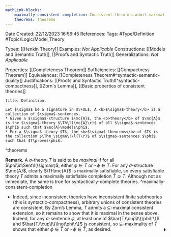 ```yaml
---
mathLink-blocks:
    maximally-consistent-completion: Consistent theories admit maximal completions
    theorems: Theorems
---
```


<div class="topSpace"></div>

Date Created: 22/12/2023 16:56:45
References:
Tags: #Type/Definition #Topic/Logic/Model_Theory

Types: [[Henkin Theory]]
Examples: <i>Not Applicable</i>
Constructions: [[Models and Semantic Truth]], [[Proofs and Syntactic Truth]]
Generalizations: <i>Not Applicable</i>

Properties: [[Completeness Theorem]]
Sufficiencies: [[Compactness Theorem]]
Equivalences: [[Completeness Theorem#^syntactic-semantic-duality]]
Justifications: [[Proofs and Syntactic Truth#^syntactic-compactness]], [[Zorn's Lemma]], [[Basic properties of consistent theories]]

``` ad-Definition
title: Definition.

Let $\sigma$ be a signature in $\FOL$. A <b>$\sigma$-theory</b> is a collection of $\sigma$-sentences.
* Given a $\sigma$-structure $\mc{A}$, the <b>theory</b> of $\mc{A}$ is the $\sigma$-theory $\Th\l(\mc{A}\r)$ of all $\sigma$-sentences $\phi$ such that $\mc{A}\models\phi$.
* For a $\sigma$-theory $T$, the <b>$\sigma$-theorems</b> of $T$ is the collection $\Thm_\sigma\!\l(T\r)$ of $\sigma$-sentences $\phi$ such that $T\proves\phi$.

```
^theorems

<b>Remark.</b> A $\sigma$-theory $T$ is said to be <i>maximal</i> if for all $\phi\in\Sent\l(\sigma\r)$, either $\phi\in T$ or $\lnot\phi\in T$. For any $\sigma$-structure $\mc{A}$, clearly $\Th\mc{A}$ is maximally satisfiable, so every satisfiable theory $T$ admits a maximally satisfiable completion $\bar{T}\supseteq T$. Although not as immediate, the same is true for syntactically-complete theories. ^maximally-consistent-completion
* Indeed, since inconsistent theories have inconsistent finite subtheories (this is syntactic-compactness), arbitrary unions of consistent theories are consistent. By Zorn’s Lemma, $T$ admits a $\subseteq$-maximal consistent extension, so it remains to show that it is maximal in the sense above. Indeed, for any $\sigma$-sentence $\phi$, at least one of $\bar{T}\cup\l\{\phi\r\}$ and $\bar{T}\cup\l\{\lnot\phi\r\}$ is consistent, so $\subseteq$-maximality of $\bar{T}$ shows that either $\phi\in\bar{T}$ or $\lnot\phi\in\bar{T}$, as desired.<span style="float:right;">$\blacklozenge$</span>
